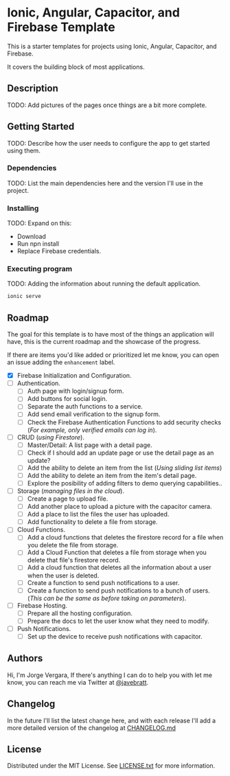 # Ionic, Angular, Capacitor, and Firebase Template

This is a starter templates for projects using Ionic, Angular, Capacitor, and Firebase.

It covers the building block of most applications.

## Description

TODO: Add pictures of the pages once things are a bit more complete.

## Getting Started

TODO: Describe how the user needs to configure the app to get started using them.

### Dependencies

TODO: List the main dependencies here and the version I'll use in the project.

### Installing

TODO: Expand on this:

- Download
- Run npn install
- Replace Firebase credentials.

### Executing program

TODO: Adding the information about running the default application.

```sh
ionic serve
```

## Roadmap

The goal for this template is to have most of the things an application will have, this is the current roadmap and the showcase of the progress.

If there are items you'd like added or prioritized let me know, you can open an issue adding the `enhancement` label.

- [x] Firebase Initialization and Configuration.
- [ ] Authentication.
  - [ ] Auth page with login/signup form.
  - [ ] Add buttons for social login.
  - [ ] Separate the auth functions to a service.
  - [ ] Add send email verification to the signup form.
  - [ ] Check the Firebase Authentication Functions to add security checks (_For example, only verified emails can log in_).
- [ ] CRUD (_using Firestore_).
  - [ ] Master/Detail: A list page with a detail page.
  - [ ] Check if I should add an update page or use the detail page as an update?
  - [ ] Add the ability to delete an item from the list (_Using sliding list items_)
  - [ ] Add the ability to delete an item from the item's detail page.
  - [ ] Explore the posibility of adding filters to demo querying capabilities..
- [ ] Storage (_managing files in the cloud_).
  - [ ] Create a page to upload file.
  - [ ] Add another place to upload a picture with the capacitor camera.
  - [ ] Add a place to list the files the user has uploaded.
  - [ ] Add functionality to delete a file from storage.
- [ ] Cloud Functions.
  - [ ] Add a cloud functions that deletes the firestore record for a file when you delete the file from storage.
  - [ ] Add a Cloud Function that deletes a file from storage when you delete that file's firestore record.
  - [ ] Add a cloud function that deletes all the information about a user when the user is deleted.
  - [ ] Create a function to send push notifications to a user.
  - [ ] Create a function to send push notifications to a bunch of users. (_This can be the same as before taking on parameters_).
- [ ] Firebase Hosting.
  - [ ] Prepare all the hosting configuration.
  - [ ] Prepare the docs to let the user know what they need to modify.
- [ ] Push Notifications.
  - [ ] Set up the device to receive push notifications with capacitor.

## Authors

Hi, I'm Jorge Vergara, If there's anything I can do to help you with let me know, you can reach me via Twitter at [@javebratt](https://twitter.com/javebratt).

## Changelog

In the future I'll list the latest change here, and with each release I'll add a more detailed version of the changelog at [CHANGELOG.md](/CHANGELOG.md)

## License

Distributed under the MIT License. See [LICENSE.txt](/LICENSE.txt) for more information.
